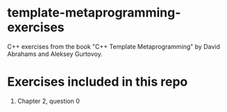 # template-metaprogramming-exercises
C++ exercises from the book "C++ Template Metaprogramming" by David Abrahams and Aleksey Gurtovoy.
# Exercises included in this repo
1. Chapter 2, question 0
